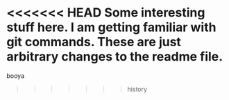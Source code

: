 <<<<<<< HEAD
Some interesting stuff here.
I am getting familiar with git commands.
These are just arbitrary changes to the readme file.
=======
booya
>>>>>>> history
